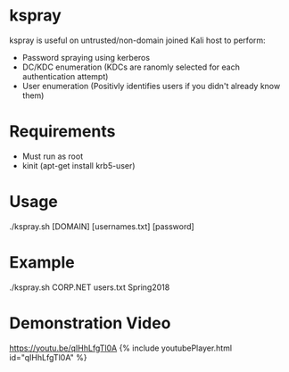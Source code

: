 # kspray
kspray is useful on untrusted/non-domain joined Kali host to perform:
- Password spraying using kerberos
- DC/KDC enumeration (KDCs are ranomly selected for each authentication attempt)
- User enumeration (Positivly identifies users if you didn't already know them)

# Requirements
- Must run as root
- kinit (apt-get install krb5-user)

# Usage
./kspray.sh [DOMAIN] [usernames.txt] [password]

# Example
./kspray.sh CORP.NET users.txt Spring2018

# Demonstration Video
https://youtu.be/qIHhLfgTl0A
{% include youtubePlayer.html id="qIHhLfgTl0A" %}

